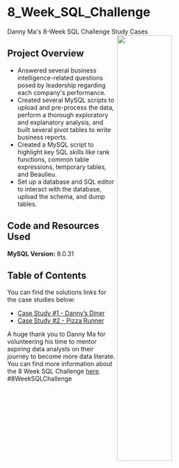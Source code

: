 # 8_Week_SQL_Challenge
Danny Ma's 8-Week SQL Challenge Study Cases
<img src="https://8weeksqlchallenge.com/images/data-with-danny-logo.png"
 width=50% height=50% align=right>

## Project Overview
* Answered several business intelligence-related questions posed by leadership regarding each company's performance.
* Created several MySQL scripts to upload and pre-process the data, perform a thorough exploratory and explanatory analysis, and built several pivot tables to write business reports.
* Created a MySQL script to highlight key SQL skills like rank functions, common table expressions, temporary tables, and Beaulieu.
* Set up a database and SQL editor to interact with the database, upload the schema, and dump tables.

## Code and Resources Used
**MySQL Version:** 8.0.31

## Table of Contents
You can find the solutions links for the case studies below:
* [Case Study #1 - Danny’s Diner](https://github.com/eangutierrez/8_Week_SQL_Challenge/tree/main/Case_Study_1_Dannys_Diner)
* [Case Study #2 - Pizza Runner](https://github.com/eangutierrez/8_Week_SQL_Challenge/tree/main/Case_Study_2_Pizza_Runner)

A huge thank you to Danny Ma for volunteering his time to mentor aspiring data analysts on their journey to become more data literate.  You can find more information about the 8 Week SQL Challenge [here](https://8weeksqlchallenge.com/getting-started/).
#8WeekSQLChallenge
